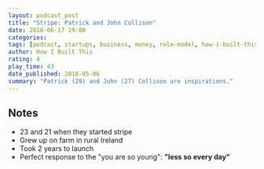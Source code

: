 ```yaml
---
layout: podcast_post
title: "Stripe: Patrick and John Collison"
date: 2018-06-17 19:00
categories:
tags: [podcast, startups, business, money, role-model, how-i-built-this]
author: How I Built This
rating: 4
play_time: 43
date_published: 2018-05-06
summary: "Patrick (29) and John (27) Collison are inspirations."
---
```


## Notes

* 23 and 21 when they started stripe
* Grew up on farm in rural Ireland
* Took 2 years to launch
* Perfect response to the "you are so young": **"less so every day"**
